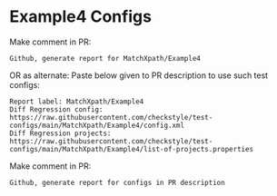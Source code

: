 # Example4 Configs
Make comment in PR:
```
Github, generate report for MatchXpath/Example4
```
OR as alternate:
Paste below given to PR description to use such test configs:
```
Report label: MatchXpath/Example4
Diff Regression config: https://raw.githubusercontent.com/checkstyle/test-configs/main/MatchXpath/Example4/config.xml
Diff Regression projects: https://raw.githubusercontent.com/checkstyle/test-configs/main/MatchXpath/Example4/list-of-projects.properties
```
Make comment in PR:
```
Github, generate report for configs in PR description
```
